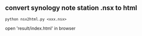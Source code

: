 ## convert synology note station .nsx to html

```
python nsx2html.py <xxx.nsx>
```

open 'result/index.html' in browser